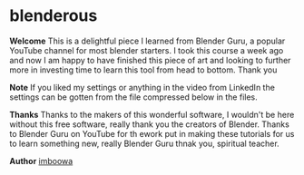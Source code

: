 # blenderous

**Welcome**
This is a delightful piece I learned from Blender Guru, a popular YouTube channel for most blender starters. I took this course a week ago and now I am happy to have finished this piece of art and looking to further more in investing time to learn this tool from head to bottom. Thank you

**Note**
If you liked my settings or anything in the video from LinkedIn the settings can be gotten from the file compressed below in the files.

**Thanks**
Thanks to the makers of this wonderful software, I wouldn't be here without this free software, really thank you the creators of Blender.
Thanks to Blender Guru on YouTube for th ework put in making these tutorials for us to learn something new, really Blender Guru thnak you, spiritual teacher.


**Author**
[imboowa](https://github.com/imboowa)
